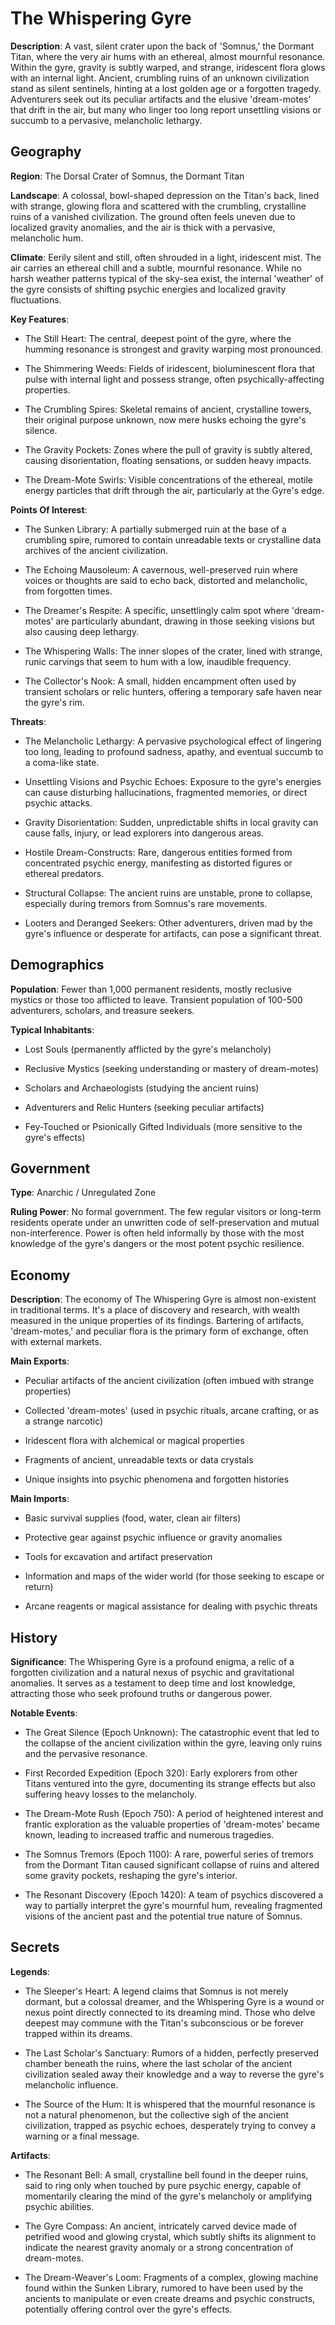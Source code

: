 
# The Whispering Gyre
**Description**: A vast, silent crater upon the back of 'Somnus,' the Dormant Titan, where the very air hums with an ethereal, almost mournful resonance. Within the gyre, gravity is subtly warped, and strange, iridescent flora glows with an internal light. Ancient, crumbling ruins of an unknown civilization stand as silent sentinels, hinting at a lost golden age or a forgotten tragedy. Adventurers seek out its peculiar artifacts and the elusive 'dream-motes' that drift in the air, but many who linger too long report unsettling visions or succumb to a pervasive, melancholic lethargy.


## Geography
**Region**: The Dorsal Crater of Somnus, the Dormant Titan

**Landscape**: A colossal, bowl-shaped depression on the Titan's back, lined with strange, glowing flora and scattered with the crumbling, crystalline ruins of a vanished civilization. The ground often feels uneven due to localized gravity anomalies, and the air is thick with a pervasive, melancholic hum.

**Climate**: Eerily silent and still, often shrouded in a light, iridescent mist. The air carries an ethereal chill and a subtle, mournful resonance. While no harsh weather patterns typical of the sky-sea exist, the internal 'weather' of the gyre consists of shifting psychic energies and localized gravity fluctuations.

**Key Features**:
- The Still Heart: The central, deepest point of the gyre, where the humming resonance is strongest and gravity warping most pronounced.

- The Shimmering Weeds: Fields of iridescent, bioluminescent flora that pulse with internal light and possess strange, often psychically-affecting properties.

- The Crumbling Spires: Skeletal remains of ancient, crystalline towers, their original purpose unknown, now mere husks echoing the gyre's silence.

- The Gravity Pockets: Zones where the pull of gravity is subtly altered, causing disorientation, floating sensations, or sudden heavy impacts.

- The Dream-Mote Swirls: Visible concentrations of the ethereal, motile energy particles that drift through the air, particularly at the Gyre's edge.

**Points Of Interest**:
- The Sunken Library: A partially submerged ruin at the base of a crumbling spire, rumored to contain unreadable texts or crystalline data archives of the ancient civilization.

- The Echoing Mausoleum: A cavernous, well-preserved ruin where voices or thoughts are said to echo back, distorted and melancholic, from forgotten times.

- The Dreamer's Respite: A specific, unsettlingly calm spot where 'dream-motes' are particularly abundant, drawing in those seeking visions but also causing deep lethargy.

- The Whispering Walls: The inner slopes of the crater, lined with strange, runic carvings that seem to hum with a low, inaudible frequency.

- The Collector's Nook: A small, hidden encampment often used by transient scholars or relic hunters, offering a temporary safe haven near the gyre's rim.

**Threats**:
- The Melancholic Lethargy: A pervasive psychological effect of lingering too long, leading to profound sadness, apathy, and eventual succumb to a coma-like state.

- Unsettling Visions and Psychic Echoes: Exposure to the gyre's energies can cause disturbing hallucinations, fragmented memories, or direct psychic attacks.

- Gravity Disorientation: Sudden, unpredictable shifts in local gravity can cause falls, injury, or lead explorers into dangerous areas.

- Hostile Dream-Constructs: Rare, dangerous entities formed from concentrated psychic energy, manifesting as distorted figures or ethereal predators.

- Structural Collapse: The ancient ruins are unstable, prone to collapse, especially during tremors from Somnus's rare movements.

- Looters and Deranged Seekers: Other adventurers, driven mad by the gyre's influence or desperate for artifacts, can pose a significant threat.


## Demographics
**Population**: Fewer than 1,000 permanent residents, mostly reclusive mystics or those too afflicted to leave. Transient population of 100-500 adventurers, scholars, and treasure seekers.

**Typical Inhabitants**:
- Lost Souls (permanently afflicted by the gyre's melancholy)

- Reclusive Mystics (seeking understanding or mastery of dream-motes)

- Scholars and Archaeologists (studying the ancient ruins)

- Adventurers and Relic Hunters (seeking peculiar artifacts)

- Fey-Touched or Psionically Gifted Individuals (more sensitive to the gyre's effects)


## Government
**Type**: Anarchic / Unregulated Zone

**Ruling Power**: No formal government. The few regular visitors or long-term residents operate under an unwritten code of self-preservation and mutual non-interference. Power is often held informally by those with the most knowledge of the gyre's dangers or the most potent psychic resilience.


## Economy
**Description**: The economy of The Whispering Gyre is almost non-existent in traditional terms. It's a place of discovery and research, with wealth measured in the unique properties of its findings. Bartering of artifacts, 'dream-motes,' and peculiar flora is the primary form of exchange, often with external markets.

**Main Exports**:
- Peculiar artifacts of the ancient civilization (often imbued with strange properties)

- Collected 'dream-motes' (used in psychic rituals, arcane crafting, or as a strange narcotic)

- Iridescent flora with alchemical or magical properties

- Fragments of ancient, unreadable texts or data crystals

- Unique insights into psychic phenomena and forgotten histories

**Main Imports**:
- Basic survival supplies (food, water, clean air filters)

- Protective gear against psychic influence or gravity anomalies

- Tools for excavation and artifact preservation

- Information and maps of the wider world (for those seeking to escape or return)

- Arcane reagents or magical assistance for dealing with psychic threats


## History
**Significance**: The Whispering Gyre is a profound enigma, a relic of a forgotten civilization and a natural nexus of psychic and gravitational anomalies. It serves as a testament to deep time and lost knowledge, attracting those who seek profound truths or dangerous power.

**Notable Events**:
- The Great Silence (Epoch Unknown): The catastrophic event that led to the collapse of the ancient civilization within the gyre, leaving only ruins and the pervasive resonance.

- First Recorded Expedition (Epoch 320): Early explorers from other Titans ventured into the gyre, documenting its strange effects but also suffering heavy losses to the melancholy.

- The Dream-Mote Rush (Epoch 750): A period of heightened interest and frantic exploration as the valuable properties of 'dream-motes' became known, leading to increased traffic and numerous tragedies.

- The Somnus Tremors (Epoch 1100): A rare, powerful series of tremors from the Dormant Titan caused significant collapse of ruins and altered some gravity pockets, reshaping the gyre's interior.

- The Resonant Discovery (Epoch 1420): A team of psychics discovered a way to partially interpret the gyre's mournful hum, revealing fragmented visions of the ancient past and the potential true nature of Somnus.


## Secrets
**Legends**:
- The Sleeper's Heart: A legend claims that Somnus is not merely dormant, but a colossal dreamer, and the Whispering Gyre is a wound or nexus point directly connected to its dreaming mind. Those who delve deepest may commune with the Titan's subconscious or be forever trapped within its dreams.

- The Last Scholar's Sanctuary: Rumors of a hidden, perfectly preserved chamber beneath the ruins, where the last scholar of the ancient civilization sealed away their knowledge and a way to reverse the gyre's melancholic influence.

- The Source of the Hum: It is whispered that the mournful resonance is not a natural phenomenon, but the collective sigh of the ancient civilization, trapped as psychic echoes, desperately trying to convey a warning or a final message.

**Artifacts**:
- The Resonant Bell: A small, crystalline bell found in the deeper ruins, said to ring only when touched by pure psychic energy, capable of momentarily clearing the mind of the gyre's melancholy or amplifying psychic abilities.

- The Gyre Compass: An ancient, intricately carved device made of petrified wood and glowing crystal, which subtly shifts its alignment to indicate the nearest gravity anomaly or a strong concentration of dream-motes.

- The Dream-Weaver's Loom: Fragments of a complex, glowing machine found within the Sunken Library, rumored to have been used by the ancients to manipulate or even create dreams and psychic constructs, potentially offering control over the gyre's effects.

